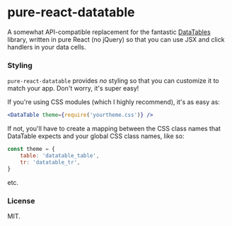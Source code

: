 # pure-react-datatable

A somewhat API-compatible replacement for the fantastic [DataTables](https://datatables.net/) library, written in pure React (no jQuery) so that you can use JSX and click handlers in your data cells.

### Styling

`pure-react-datatable` provides *no* styling so that you can customize it to match your app. Don't worry, it's super easy!

If you're using CSS modules (which I highly recommend), it's as easy as:

```jsx
<DataTable theme={require('yourtheme.css')} />
```

If not, you'll have to create a mapping between the CSS class names that DataTable expects and your global CSS class names, like so:

```js
const theme = {
    table: 'datatable_table',
    tr: 'datatable_tr',
}
```

etc.

### License

MIT.

